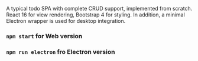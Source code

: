 A typical todo SPA with complete CRUD support, implemented from scratch.
React 16 for view rendering, Bootstrap 4 for styling.
In addition, a minimal Electron wrapper is used for desktop integration.

### `npm start` for Web version

### `npm run electron` fro Electron version

